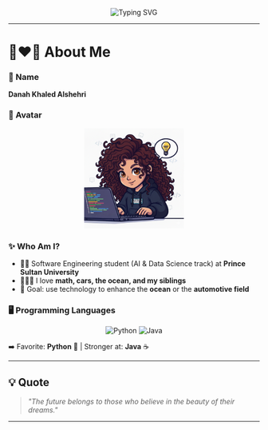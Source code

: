 <!-- Typing Banner -->
<p align="center">
  <img src="https://readme-typing-svg.demolab.com?font=Fira+Code&size=24&pause=1000&color=F7371B&center=true&vCenter=true&width=600&lines=Hello+World!+I'm+Danah+Alshehri;Software+Engineering+Student;AI+%26+DS+Track+at+PSU" alt="Typing SVG" />
</p>

---

# 🖤❤️🤍 About Me

### 💬 Name
**Danah Khaled Alshehri**

### 🎨 Avatar
<p align="center">
  <img src="team/DanahAlshehri/AvatarImage.png" alt="Danah Avatar" width="200" />
</p>

### ✨ Who Am I?
- 👩‍💻 Software Engineering student (AI & Data Science track) at **Prince Sultan University**
- 🌊🚗➗ I love **math, cars, the ocean, and my siblings**
- 🎯 Goal: use technology to enhance the **ocean** or the **automotive field**

### 🖥️ Programming Languages
<p align="center">
  <img src="https://img.shields.io/badge/Python-000000?style=for-the-badge&logo=python&logoColor=white&labelColor=F7371B" alt="Python" />
  <img src="https://img.shields.io/badge/Java-FFFFFF?style=for-the-badge&logo=java&logoColor=F7371B&labelColor=000000" alt="Java" />
</p>

➡️ Favorite: **Python** 🐍 | Stronger at: **Java** ☕

---

## 💡 Quote
> *"The future belongs to those who believe in the beauty of their dreams."*

---
